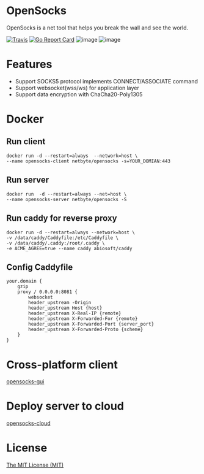 # OpenSocks

OpenSocks is a net tool that helps you break the wall and see the world.

[![Travis](https://travis-ci.com/net-byte/opensocks.svg?branch=main)](https://github.com/net-byte/opensocks)
[![Go Report Card](https://goreportcard.com/badge/github.com/net-byte/opensocks)](https://goreportcard.com/report/github.com/net-byte/opensocks)
![image](https://img.shields.io/badge/License-MIT-orange)
![image](https://img.shields.io/badge/License-Anti--996-red)

# Features

* Support SOCKS5 protocol implements CONNECT/ASSOCIATE command
* Support websocket(wss/ws) for application layer
* Support data encryption with ChaCha20-Poly1305

# Docker

## Run client
```
docker run -d --restart=always  --network=host \
--name opensocks-client netbyte/opensocks -s=YOUR_DOMIAN:443
```

## Run server
```
docker run  -d --restart=always --net=host \
--name opensocks-server netbyte/opensocks -S
```

## Run caddy for reverse proxy
```
docker run -d --restart=always --network=host \
-v /data/caddy/Caddyfile:/etc/Caddyfile \
-v /data/caddy/.caddy:/root/.caddy \
-e ACME_AGREE=true --name caddy abiosoft/caddy
```

## Config Caddyfile
```
your.domain {
    gzip
    proxy / 0.0.0.0:8081 {
        websocket
        header_upstream -Origin
        header_upstream Host {host}
        header_upstream X-Real-IP {remote}
        header_upstream X-Forwarded-For {remote}
        header_upstream X-Forwarded-Port {server_port}
        header_upstream X-Forwarded-Proto {scheme}
    }
}
```

# Cross-platform client
[opensocks-gui](https://github.com/net-byte/opensocks-gui)

# Deploy server to cloud
[opensocks-cloud](https://github.com/net-byte/opensocks-cloud)

# License

[The MIT License (MIT)](https://raw.githubusercontent.com/net-byte/opensocks/main/LICENSE)


